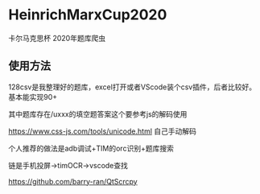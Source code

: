 # HeinrichMarxCup2020
卡尔马克思杯 2020年题库爬虫

## 使用方法

128csv是我整理好的题库，excel打开或者VScode装个csv插件，后者比较好。基本能实现90+

其中题库存在/uxxx的填空题答案这个要参考js的解码使用

<https://www.css-js.com/tools/unicode.html>
自己手动解码

个人推荐的做法是adb调试+TIM的orc识别+题库搜索

链是手机投屏->timOCR->vscode查找

<https://github.com/barry-ran/QtScrcpy>
